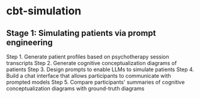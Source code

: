 # cbt-simulation
## Stage 1: Simulating patients via prompt engineering
Step 1. Generate patient profiles based on psychotherapy session transcripts
Step 2. Generate cognitive conceptualization diagrams of patients
Step 3. Design prompts to enable LLMs to simulate patients
Step 4. Build a chat interface that allows participants to communicate with prompted models
Step 5. Compare participants' summaries of cognitive conceptualization diagrams with ground-truth diagrams